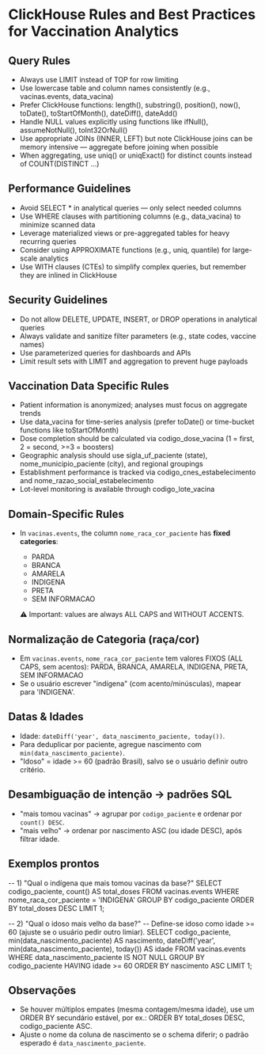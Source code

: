 
# ClickHouse Rules and Best Practices for Vaccination Analytics

## Query Rules
- Always use LIMIT instead of TOP for row limiting
- Use lowercase table and column names consistently (e.g., vacinas.events, data_vacina)
- Prefer ClickHouse functions: length(), substring(), position(), now(), toDate(), toStartOfMonth(), dateDiff(), dateAdd()
- Handle NULL values explicitly using functions like ifNull(), assumeNotNull(), toInt32OrNull()
- Use appropriate JOINs (INNER, LEFT) but note ClickHouse joins can be memory intensive — aggregate before joining when possible
- When aggregating, use uniq() or uniqExact() for distinct counts instead of COUNT(DISTINCT …)

## Performance Guidelines
- Avoid SELECT * in analytical queries — only select needed columns
- Use WHERE clauses with partitioning columns (e.g., data_vacina) to minimize scanned data
- Leverage materialized views or pre-aggregated tables for heavy recurring queries
- Consider using APPROXIMATE functions (e.g., uniq, quantile) for large-scale analytics
- Use WITH clauses (CTEs) to simplify complex queries, but remember they are inlined in ClickHouse

## Security Guidelines
- Do not allow DELETE, UPDATE, INSERT, or DROP operations in analytical queries
- Always validate and sanitize filter parameters (e.g., state codes, vaccine names)
- Use parameterized queries for dashboards and APIs
- Limit result sets with LIMIT and aggregation to prevent huge payloads

## Vaccination Data Specific Rules
- Patient information is anonymized; analyses must focus on aggregate trends
- Use data_vacina for time-series analysis (prefer toDate() or time-bucket functions like toStartOfMonth)
- Dose completion should be calculated via codigo_dose_vacina (1 = first, 2 = second, >=3 = boosters)
- Geographic analysis should use sigla_uf_paciente (state), nome_municipio_paciente (city), and regional groupings
- Establishment performance is tracked via codigo_cnes_estabelecimento and nome_razao_social_estabelecimento
- Lot-level monitoring is available through codigo_lote_vacina

## Domain-Specific Rules
- In `vacinas.events`, the column `nome_raca_cor_paciente` has **fixed categories**:
    - PARDA
    - BRANCA
    - AMARELA
    - INDIGENA
    - PRETA
    - SEM INFORMACAO

  ⚠️ Important: values are always ALL CAPS and WITHOUT ACCENTS. 

## Normalização de Categoria (raça/cor)
- Em `vacinas.events`, `nome_raca_cor_paciente` tem valores FIXOS (ALL CAPS, sem acentos):
  PARDA, BRANCA, AMARELA, INDIGENA, PRETA, SEM INFORMACAO
- Se o usuário escrever "indígena" (com acento/minúsculas), mapear para 'INDIGENA'.

## Datas & Idades
- Idade: `dateDiff('year', data_nascimento_paciente, today())`.
- Para deduplicar por paciente, agregue nascimento com `min(data_nascimento_paciente)`.
- "Idoso" = idade >= 60 (padrão Brasil), salvo se o usuário definir outro critério.

## Desambiguação de intenção → padrões SQL
- "mais tomou vacinas" → agrupar por `codigo_paciente` e ordenar por `count() DESC`.
- "mais velho" → ordenar por nascimento ASC (ou idade DESC), após filtrar idade.

## Exemplos prontos

-- 1) "Qual o indígena que mais tomou vacinas da base?"
SELECT
  codigo_paciente,
  count() AS total_doses
FROM vacinas.events
WHERE nome_raca_cor_paciente = 'INDIGENA'
GROUP BY codigo_paciente
ORDER BY total_doses DESC
LIMIT 1;

-- 2) "Qual o idoso mais velho da base?"
-- Define-se idoso como idade >= 60 (ajuste se o usuário pedir outro limiar).
SELECT
  codigo_paciente,
  min(data_nascimento_paciente) AS nascimento,
  dateDiff('year', min(data_nascimento_paciente), today()) AS idade
FROM vacinas.events
WHERE data_nascimento_paciente IS NOT NULL
GROUP BY codigo_paciente
HAVING idade >= 60
ORDER BY nascimento ASC
LIMIT 1;

## Observações
- Se houver múltiplos empates (mesma contagem/mesma idade), use um ORDER BY secundário
  estável, por ex.: ORDER BY total_doses DESC, codigo_paciente ASC.
- Ajuste o nome da coluna de nascimento se o schema diferir; o padrão esperado é
  `data_nascimento_paciente`.
